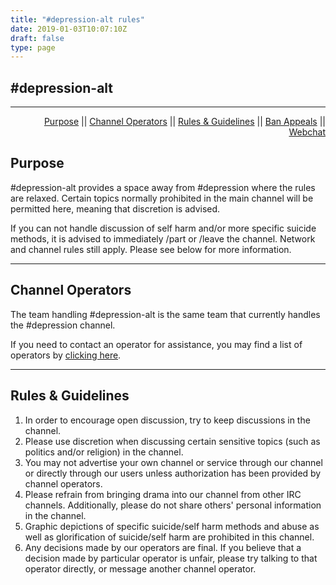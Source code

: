 ```yaml
---
title: "#depression-alt rules"
date: 2019-01-03T10:07:10Z
draft: false
type: page
---
```


## <a name=“top”>#depression-alt</a>
<hr>

<div align="right" float="right" padding-right="3px" margin="0">
<a href="#purpose">Purpose</a>  ||  <a href="#ops">Channel Operators</a>  ||  <a href="#guidelines">Rules & Guidelines</a>  ||  <a href="https://www.reddit.com/r/SnoonetDepression/">Ban Appeals</a>  || <a href="https://kiwiirc.com/client/irc.snoonet.org/depression-alt" title="Webchat">Webchat</a>
</div>

## <h2><a name=“#purpose”>Purpose</a></h2>
#depression-alt provides a space away from #depression where the rules are relaxed. Certain topics normally prohibited in the main channel will be permitted here, meaning that discretion is advised.

If you can not handle discussion of self harm and/or more specific suicide methods, it is advised to immediately /part or /leave the channel. Network and channel rules still apply. Please see below for more information.

<hr>

## <a name=“#ops”>Channel Operators</a>
The team handling #depression-alt is the same team that currently handles the #depression channel.

If you need to contact an operator for assistance, you may find a list of operators by <a href="https://www.snoonet.org/depression#ops">clicking here</a>.

<hr>

## <a name=“#guidelines”>Rules & Guidelines</a>
1. In order to encourage open discussion, try to keep discussions in the channel.
2. Please use discretion when discussing certain sensitive topics (such as politics and/or religion) in the channel.
3. You may not advertise your own channel or service through our channel or directly through our users unless authorization has been provided by channel operators.
4. Please refrain from bringing drama into our channel from other IRC channels. Additionally, please do not share others' personal information in the channel.
5. Graphic depictions of specific suicide/self harm methods and abuse as well as glorification of suicide/self harm are prohibited in this channel.
6. Any decisions made by our operators are final. If you believe that a decision made by particular operator is unfair, please try talking to that operator directly, or message another channel operator.

